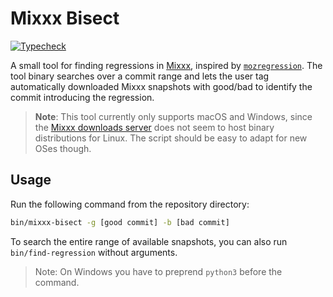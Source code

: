 # Mixxx Bisect

[![Typecheck](https://github.com/fwcd/mixxx-bisect/actions/workflows/typecheck.yml/badge.svg)](https://github.com/fwcd/mixxx-bisect/actions/workflows/typecheck.yml)

A small tool for finding regressions in [Mixxx](https://github.com/mixxxdj/mixxx), inspired by [`mozregression`](https://github.com/mozilla/mozregression). The tool binary searches over a commit range and lets the user tag automatically downloaded Mixxx snapshots with good/bad to identify the commit introducing the regression.

> **Note**: This tool currently only supports macOS and Windows, since the [Mixxx downloads server](https://downloads.mixxx.org/) does not seem to host binary distributions for Linux. The script should be easy to adapt for new OSes though.

## Usage

Run the following command from the repository directory:

```sh
bin/mixxx-bisect -g [good commit] -b [bad commit]
```

To search the entire range of available snapshots, you can also run `bin/find-regression` without arguments.

> Note: On Windows you have to preprend `python3` before the command.
